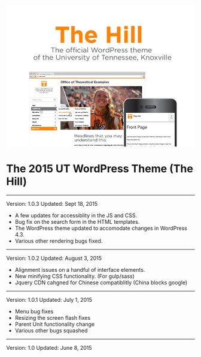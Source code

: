 ![Screenshot](screenshot.png "Screenshot")

# The 2015 UT WordPress Theme (The Hill)

***

Version: 1.0.3
Updated: Sept 18, 2015
- A few updates for accessiblity in the JS and CSS.
- Bug fix on the search form in the HTML templates.
- The WordPress theme updated to accomodate changes in WordPress 4.3.
- Various other rendering bugs fixed.
***

Version: 1.0.2
Updated: August 3, 2015
- Alignment issues on a handful of interface elements.
- New minifying CSS functionality. (For gulp/sass)
- Jquery CDN cahgned for Chinese compatiblitly (China blocks google)

***

Version: 1.0.1
Updated: July 1, 2015
- Menu bug fixes
- Resizing the screen flash fixes
- Parent Unit functionality change
- Various other bugs squashed

***

Version: 1.0
Updated: June 8, 2015

